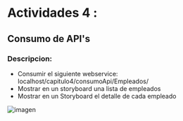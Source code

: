# Actividades 4 : 
## Consumo de API's


### Descripcion:

- Consumir el siguiente webservice: localhost/capitulo4/consumoApi/Empleados/  
- Mostrar en un storyboard una lista de empleados  
- Mostrar en un Storyboard el detalle de cada empleado  

![imagen](../VHBB_Actividad4ConsumoAPI_Branch/assets/actividad4.gif)  

